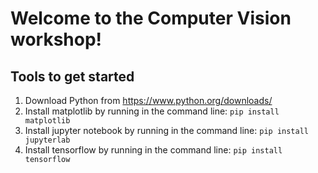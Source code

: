 # Welcome to the Computer Vision workshop!

## Tools to get started

1. Download Python from https://www.python.org/downloads/
2. Install matplotlib by running in the command line: `pip install matplotlib`
3. Install jupyter notebook by running in the command line: `pip install jupyterlab`
4. Install tensorflow by running in the command line: `pip install tensorflow`
